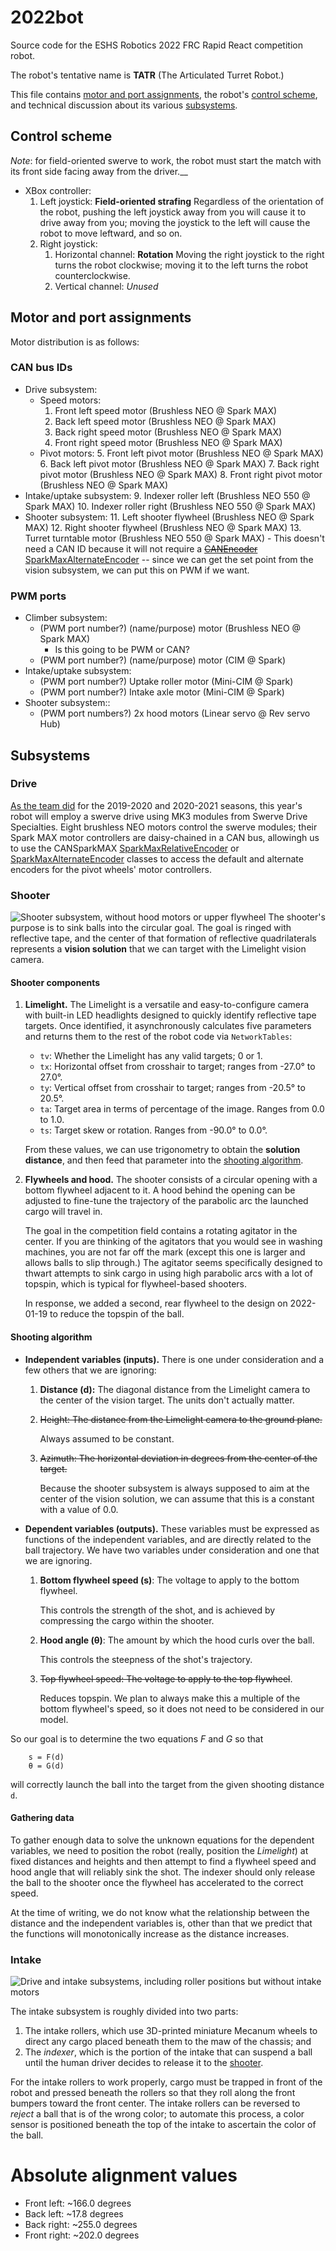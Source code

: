 # 2022bot
Source code for the ESHS Robotics 2022 FRC Rapid React competition robot.

The robot's tentative name is **TATR** (The Articulated Turret Robot.)

This file contains [motor and port assignments](#motor-and-port-assignments), the robot's [control scheme](#control-scheme), and technical discussion about its various [subsystems](#subsystems).

## Control scheme ##

_Note_: for field-oriented swerve to work, the robot must start the match with
its front side facing away from the driver.__

- XBox controller:
  1. Left joystick: **Field-oriented strafing**
      Regardless of the orientation of the robot, pushing the left joystick
      away from you will cause it to drive away from you; moving the joystick
      to the left will cause the robot to move leftward, and so on.
  2. Right joystick:
     1. Horizontal channel: **Rotation**
         Moving the right joystick to the right turns the robot clockwise;
         moving it to the left turns the robot counterclockwise.
     2. Vertical channel: _Unused_

## Motor and port assignments ##

Motor distribution is as follows:

### CAN bus IDs ###

- Drive subsystem:
    - Speed motors:
        1. Front left speed motor (Brushless NEO @ Spark MAX)
        2. Back left speed motor (Brushless NEO @ Spark MAX)
        3. Back right speed motor (Brushless NEO @ Spark MAX)
        4. Front right speed motor (Brushless NEO @ Spark MAX)
    - Pivot motors:
        5. Front left pivot motor (Brushless NEO @ Spark MAX)
        6. Back left pivot motor (Brushless NEO @ Spark MAX)
        7. Back right pivot motor (Brushless NEO @ Spark MAX)
        8. Front right pivot motor (Brushless NEO @ Spark MAX)
- Intake/uptake subsystem:
  9. Indexer roller left (Brushless NEO 550 @ Spark MAX)
  10. Indexer roller right (Brushless NEO 550 @ Spark MAX)
- Shooter subsystem:
  11. Left shooter flywheel (Brushless NEO @ Spark MAX)
  12. Right shooter flywheel (Brushless NEO @ Spark MAX)
  13. Turret turntable motor (Brushless NEO 550 @ Spark MAX)
      - This doesn't need a CAN ID because it will not require a
        ~~[CANEncoder](https://codedocs.revrobotics.com/java/com/revrobotics/canencoder)~~
        [SparkMaxAlternateEncoder](https://codedocs.revrobotics.com/java/com/revrobotics/sparkmaxalternateencoder)
        -- since we can get the set point from the vision subsystem, we can put
        this on PWM if we want.

### PWM ports ###

- Climber subsystem:
    - (PWM port number?) (name/purpose) motor (Brushless NEO @ Spark MAX)
        - Is this going to be PWM or CAN?
    - (PWM port number?) (name/purpose) motor (CIM @ Spark)
- Intake/uptake subsystem:
  - (PWM port number?) Uptake roller motor (Mini-CIM @ Spark)
  - (PWM port number?) Intake axle motor (Mini-CIM @ Spark)
- Shooter subsystem::
  - (PWM port numbers?) 2x hood motors (Linear servo @ Rev servo Hub)

## Subsystems ##
### Drive ###
[As the team
did](https://github.com/eshsrobotics/2020bot/blob/master/src/main/java/frc/robot/subsystems/NewWheelDriveSubsystem.java)
for the 2019-2020 and 2020-2021 seasons, this year's robot will employ a
swerve drive using MK3 modules from Swerve Drive Specialties.  Eight brushless
NEO motors control the swerve modules; their Spark MAX motor controllers are
daisy-chained in a CAN bus, allowingh us to use the CANSparkMAX
[SparkMaxRelativeEncoder](https://codedocs.revrobotics.com/java/com/revrobotics/RelativeEncoder.html)
or
[SparkMaxAlternateEncoder](https://codedocs.revrobotics.com/java/com/revrobotics/sparkmaxalternateencoder)
classes to access the default and alternate encoders for the pivot wheels'
motor controllers.

### Shooter ###
![Shooter subsystem, without hood motors or upper flywheel](docs/2022-01-17-frc-shooter.png)
The shooter's purpose is to sink balls into the circular goal.  The goal is
ringed with reflective tape, and the center of that formation of reflective
quadrilaterals represents a **vision solution** that we can target with the
Limelight vision camera.

#### Shooter components ####

1. **Limelight.**  The Limelight is a versatile and easy-to-configure camera
   with built-in LED headlights designed to quickly identify reflective tape
   targets.  Once identified, it asynchronously calculates five parameters and
   returns them to the rest of the robot code via `NetworkTables`:
    - `tv`: Whether the Limelight has any valid targets; 0 or 1.
    - `tx`: Horizontal offset from crosshair to target; ranges from -27.0° to
      27.0°.
    - `ty`: Vertical offset from crosshair to target; ranges from -20.5° to
      20.5°.
    - `ta`: Target area in terms of percentage of the image.  Ranges from 0.0
      to 1.0.
    - `ts`: Target skew or rotation.  Ranges from -90.0° to 0.0°.

    From these values, we can use trigonometry to obtain the **solution
    distance**, and then feed that parameter into the [shooting
    algorithm](#shooting-algorithm).
2. **Flywheels and hood.** The shooter consists of a circular opening with a
   bottom flywheel adjacent to it.  A hood behind the opening can be adjusted
   to fine-tune the trajectory of the parabolic arc the launched cargo will
   travel in.

   The goal in the competition field contains a rotating agitator in the
   center.  If you are thinking of the agitators that you would see in washing
   machines, you are not far off the mark (except this one is larger and
   allows balls to slip through.)  The agitator seems specifically designed to
   thwart attempts to sink cargo in using high parabolic arcs with a lot of
   topspin, which is typical for flywheel-based shooters.

   In response, we added a second, rear flywheel to the design on 2022-01-19
   to reduce the topspin of the ball.

#### Shooting algorithm ####

- **Independent variables (inputs).**  There is one under consideration and a
   few others that we are ignoring:

    1. **Distance (d):** The diagonal distance from the Limelight camera to the
       center of the vision target.  The units don't actually matter.
    1. ~~Height: The distance from the Limelight camera to the ground plane.~~

        Always assumed to be constant.
    1. ~~Azimuth: The horizontal deviation in degrees from the center of the target.~~

        Because the shooter subsystem is always supposed to aim at the center of
        the vision solution, we can assume that this is a constant with a value
        of 0.0.

- **Dependent variables (outputs).**  These variables must be expressed as
  functions of the independent variables, and are directly related to the ball
  trajectory.  We have two variables under consideration and one that we are
  ignoring.

    1. **Bottom flywheel speed (s)**: The voltage to apply to the bottom flywheel.

        This controls the strength of the shot, and is achieved by
        compressing the cargo within the shooter.

    1. **Hood angle (θ)**: The amount by which the hood curls over the ball.

        This controls the steepness of the shot's trajectory.

    1. ~~Top flywheel speed: The voltage to apply to the top flywheel~~.

        Reduces topspin.  We plan to always make this a multiple of the bottom
        flywheel's speed, so it does not need to be considered in our model.

So our goal is to determine the two equations *F* and *G* so that
```
    s = F(d)
    θ = G(d)
```
will correctly launch the ball into the target from the given shooting distance `d`.

#### Gathering data ####

To gather enough data to solve the unknown equations for the dependent
variables, we need to position the robot (really, position the *Limelight*) at
fixed distances and heights and then attempt to find a flywheel speed and hood
angle that will reliably sink the shot.  The indexer should only release the
ball to the shooter once the flywheel has accelerated to the correct speed.

At the time of writing, we do not know what the relationship between the
distance and the independent variables is, other than that we predict that the
functions will monotonically increase as the distance increases.

### Intake ###
![Drive and intake subsystems, including roller positions but without intake motors](docs/2022-01-17-frc-chassis.png)

The intake subsystem is roughly divided into two parts:

1. The intake rollers, which use 3D-printed miniature Mecanum wheels to
direct any cargo placed beneath them to the maw of the chassis; and
2. The *indexer*, which is the portion of the intake that can suspend a ball
   until the human driver decides to release it to the [shooter](#shooter).

For the intake rollers to work properly, cargo must be trapped in front of the
robot and pressed beneath the rollers so that they roll along the front
bumpers toward the front center.  The intake rollers can be reversed to
*reject* a ball that is of the wrong color; to automate this process, a color
sensor is positioned beneath the top of the intake to ascertain the color of
the ball.

# Absolute alignment values
- Front left: ~166.0 degrees 
- Back left: ~17.8 degrees
- Back right: ~255.0 degrees
- Front right: ~202.0 degrees

